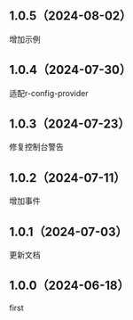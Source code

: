 ## 1.0.5（2024-08-02）
增加示例
## 1.0.4（2024-07-30）
适配r-config-provider
## 1.0.3（2024-07-23）
修复控制台警告
## 1.0.2（2024-07-11）
增加事件
## 1.0.1（2024-07-03）
更新文档
## 1.0.0（2024-06-18）
first
